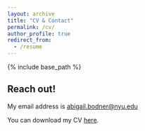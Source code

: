 ```yaml
---
layout: archive
title: "CV & Contact"
permalink: /cv/
author_profile: true
redirect_from:
  - /resume
---
```


{% include base_path %}

Reach out!
--


My email address is abigail.bodner@nyu.edu  




You can download my CV [here](/files/AbigailBodner_CV_July2022.pdf).



